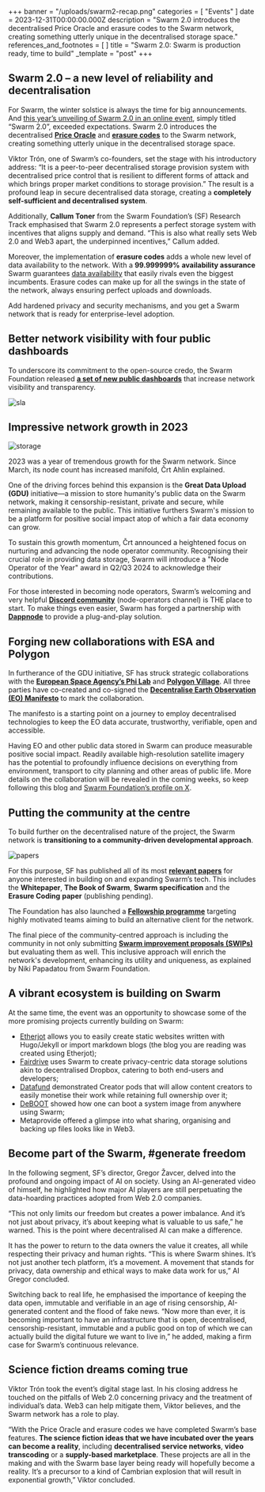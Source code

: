 +++
banner = "/uploads/swarm2-recap.png"
categories = [ "Events" ]
date = 2023-12-31T00:00:00.000Z
description = "Swarm 2.0 introduces the decentralised Price Oracle and erasure codes to the Swarm network, creating something utterly unique in the decentralised storage space."
references_and_footnotes = [ ]
title = "Swarm 2.0: Swarm is production ready, time to build"
_template = "post"
+++



## Swarm 2.0 – a new level of reliability and decentralisation

For Swarm, the winter solstice is always the time for big announcements. And [this year’s unveiling of Swarm 2.0 in an online event](https://app.streameth.org/swarm/swarm_winter_solstice/session/swarm_winter_solstice_full), simply titled “Swarm 2.0”, exceeded expectations. Swarm 2.0 introduces the decentralised **[Price Oracle](https://blog.ethswarm.org/foundation/2023/oracle-overview/)** and **[erasure codes](https://blog.ethswarm.org/foundation/2023/erasure-coding-supercharges-swarm/)** to the Swarm network, creating something utterly unique in the decentralised storage space.

Viktor Trón, one of Swarm’s co-founders, set the stage with his introductory address: “It is a peer-to-peer decentralised storage provision system with decentralised price control that is resilient to different forms of attack and which brings proper market conditions to storage provision.” The result is a profound leap in secure decentralised data storage, creating a **completely self-sufficient and decentralised system**. 

Additionally, **Callum Toner** from the Swarm Foundation’s (SF) Research Track emphasised that Swarm 2.0 represents a perfect storage system with incentives that aligns supply and demand. “This is also what really sets Web 2.0 and Web3 apart, the underpinned incentives,” Callum added.

Moreover, the implementation of **erasure codes** adds a whole new level of data availability to the network. With a **99.999999%** **availability assurance** Swarm guarantees [data availability](https://papers.ethswarm.org/#) that easily rivals even the biggest incumbents. Erasure codes can make up for all the swings in the state of the network, always ensuring perfect uploads and downloads. 

Add hardened privacy and security mechanisms, and you get a Swarm network that is ready for enterprise-level adoption.


## Better network visibility with four public dashboards

To underscore its commitment to the open-source credo, the Swarm Foundation released **[a set of new public dashboards](https://network.ethswarm.org/)** that increase network visibility and transparency.



![sla](/uploads/sla.png)



## Impressive network growth in 2023


![storage](/uploads/storage.png)


2023 was a year of tremendous growth for the Swarm network. Since March, its node count has increased manifold, Črt Ahlin explained. 

One of the driving forces behind this expansion is the **Great Data Upload (GDU)** initiative—a mission to store humanity's public data on the Swarm network, making it censorship-resistant, private and secure, while remaining available to the public. This initiative furthers Swarm's mission to be a platform for positive social impact atop of which a fair data economy can grow.  

To sustain this growth momentum, Črt announced a heightened focus on nurturing and advancing the node operator community. Recognising their crucial role in providing data storage, Swarm will introduce a "Node Operator of the Year" award in Q2/Q3 2024 to acknowledge their contributions.

For those interested in becoming node operators, Swarm’s welcoming and very helpful **[Discord community](https://discord.com/channels/799027393297514537/966664551628161064)** (node-operators channel) is THE place to start. To make things even easier, Swarm has forged a partnership with **[Dappnode](https://blog.ethswarm.org/foundation/2023/swarm-and-dappnode-joining-forces-to-empower-decentralised-storage/)** to provide a plug-and-play solution. 


## Forging new collaborations with ESA and Polygon

In furtherance of the GDU initiative, SF has struck strategic collaborations with the **[European Space Agency’s Phi Lab](https://decentraliseeo.ethswarm.org/)** and **[Polygon Village](https://polygon.technology/village)**. All three parties have co-created and co-signed the **[Decentralise Earth Observation (EO) Manifesto](https://decentraliseeo.ethswarm.org/)** to mark the collaboration. 

The manifesto is a starting point on a journey to employ decentralised technologies to keep the EO data accurate, trustworthy, verifiable, open and accessible. 

Having EO and other public data stored in Swarm can produce measurable positive social impact. Readily available high-resolution satellite imagery has the potential to profoundly influence decisions on everything from environment, transport to city planning and other areas of public life. More details on the collaboration will be revealed in the coming weeks, so keep following this blog and [Swarm Foundation’s profile on X](https://twitter.com/ethswarm).


## Putting the community at the centre

To build further on the decentralised nature of the project, the Swarm network is **transitioning to a community-driven developmental approach**. 



![papers](/uploads/papers.png)


For this purpose, SF has published all of its most **[relevant papers](https://papers.ethswarm.org/)** for anyone interested in building on and expanding Swarm’s tech. This includes the **Whitepaper**, **The Book of Swarm**, **Swarm specification** and the **Erasure Coding** **paper** (publishing pending). 

The Foundation has also launched a **[Fellowship programme](https://www.google.com/url?q=https://my.ethswarm.org/fellowships&sa=D&source=docs&ust=1703852106404615&usg=AOvVaw0GSzRRBUaemwfKuEBlZZ7i)** targeting highly motivated teams aiming to build an alternative client for the network. 

The final piece of the community-centred approach is including the community in not only submitting **[Swarm improvement proposals (SWIPs)](https://www.ethswarm.org/contribute)** but evaluating them as well. This inclusive approach will enrich the network's development, enhancing its utility and uniqueness, as explained by Niki Papadatou from Swarm Foundation.


## A vibrant ecosystem is building on Swarm

At the same time, the event was an opportunity to showcase some of the more promising projects currently building on Swarm:



* [Etherjot](https://github.com/Cafe137/etherjot) allows you to easily create static websites written with Hugo/Jekyll or import markdown blogs (the blog you are reading was created using Etherjot); 
* [Fairdrive](https://app.fairdrive.fairdatasociety.org) uses Swarm to create privacy-centric data storage solutions akin to decentralised Dropbox, catering to both end-users and developers; 
* [Datafund](https://datafund.io/) demonstrated Creator pods that will allow content creators to easily monetise their work while retaining full ownership over it; 
* [DeBOOT](https://github.com/debootdevs) showed how one can boot a system image from anywhere using Swarm;
* Metaprovide offered a glimpse into what sharing, organising and backing up files looks like in Web3. 


## Become part of the Swarm, #generate freedom

In the following segment, SF’s director, Gregor Žavcer, delved into the profound and ongoing impact of AI on society. Using an AI-generated video of himself, he highlighted how major AI players are still perpetuating the data-hoarding practices adopted from Web 2.0 companies.

“This not only limits our freedom but creates a power imbalance. And it’s not just about privacy, it’s about keeping what is valuable to us safe,” he warned. This is the point where decentralised AI can make a difference. 

It has the power to return to the data owners the value it creates, all while respecting their privacy and human rights. “This is where Swarm shines. It’s not just another tech platform, it’s a movement. A movement that stands for privacy, data ownership and ethical ways to make data work for us,” AI Gregor concluded. 

Switching back to real life, he emphasised the importance of keeping the data open, immutable and verifiable in an age of rising censorship, AI-generated content and the flood of fake news. “Now more than ever, it is becoming important to have an infrastructure that is open, decentralised, censorship-resistant, immutable and a public good on top of which we can actually build the digital future we want to live in,” he added, making a firm case for Swarm’s continuous relevance.


## Science fiction dreams coming true

Viktor Trón took the event’s digital stage last. In his closing address he touched on the pitfalls of Web 2.0 concerning privacy and the treatment of individual’s data. Web3 can help mitigate them, Viktor believes, and the Swarm network has a role to play. 

“With the Price Oracle and erasure codes we have completed Swarm’s base features. **The science fiction ideas that we have incubated over the years can become a reality**, including **decentralised service networks**, **video transcoding** or a **supply-based marketplace**. These projects are all in the making and with the Swarm base layer being ready will hopefully become a reality. It’s a precursor to a kind of Cambrian explosion that will result in exponential growth,” Viktor concluded.
